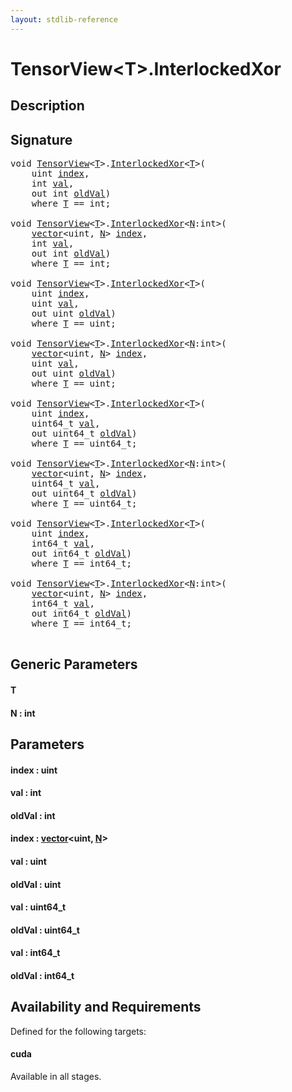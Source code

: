 ```yaml
---
layout: stdlib-reference
---
```


# TensorView\<T\>\.InterlockedXor

## Description





## Signature 

<pre>
<span class="code_keyword">void</span> <a href="../types/tensorview-06/index" class="code_type">TensorView</a>&lt;<a href="interlockedxor-0b#typeparam-T" class="code_type">T</a>&gt;.<a href="interlockedxor-0b">InterlockedXor</a>&lt;<a href="interlockedxor-0b#typeparam-T" class="code_type">T</a>&gt;(
    <span class="code_keyword">uint</span> <a href="interlockedxor-0b#decl-index" class="code_param">index</a>,
    <span class="code_keyword">int</span> <a href="interlockedxor-0b#decl-val" class="code_param">val</a>,
    <span class="code_keyword">out</span> <span class="code_keyword">int</span> <a href="interlockedxor-0b#decl-oldVal" class="code_param">oldVal</a>)
    <span class='code_keyword'>where</span> <a href="interlockedxor-0b#typeparam-T" class="code_type">T</a> == <span class="code_keyword">int</span>;

<span class="code_keyword">void</span> <a href="../types/tensorview-06/index" class="code_type">TensorView</a>&lt;<a href="interlockedxor-0b#typeparam-T" class="code_type">T</a>&gt;.<a href="interlockedxor-0b">InterlockedXor</a>&lt;<a href="interlockedxor-0b#decl-N" class="code_var">N</a>:<span class="code_keyword">int</span>&gt;(
    <a href="../types/vector/index" class="code_type">vector</a>&lt;<span class="code_keyword">uint</span>, <a href="interlockedxor-0b#decl-N" class="code_var">N</a>&gt; <a href="interlockedxor-0b#decl-index" class="code_param">index</a>,
    <span class="code_keyword">int</span> <a href="interlockedxor-0b#decl-val" class="code_param">val</a>,
    <span class="code_keyword">out</span> <span class="code_keyword">int</span> <a href="interlockedxor-0b#decl-oldVal" class="code_param">oldVal</a>)
    <span class='code_keyword'>where</span> <a href="interlockedxor-0b#typeparam-T" class="code_type">T</a> == <span class="code_keyword">int</span>;

<span class="code_keyword">void</span> <a href="../types/tensorview-06/index" class="code_type">TensorView</a>&lt;<a href="interlockedxor-0b#typeparam-T" class="code_type">T</a>&gt;.<a href="interlockedxor-0b">InterlockedXor</a>&lt;<a href="interlockedxor-0b#typeparam-T" class="code_type">T</a>&gt;(
    <span class="code_keyword">uint</span> <a href="interlockedxor-0b#decl-index" class="code_param">index</a>,
    <span class="code_keyword">uint</span> <a href="interlockedxor-0b#decl-val" class="code_param">val</a>,
    <span class="code_keyword">out</span> <span class="code_keyword">uint</span> <a href="interlockedxor-0b#decl-oldVal" class="code_param">oldVal</a>)
    <span class='code_keyword'>where</span> <a href="interlockedxor-0b#typeparam-T" class="code_type">T</a> == <span class="code_keyword">uint</span>;

<span class="code_keyword">void</span> <a href="../types/tensorview-06/index" class="code_type">TensorView</a>&lt;<a href="interlockedxor-0b#typeparam-T" class="code_type">T</a>&gt;.<a href="interlockedxor-0b">InterlockedXor</a>&lt;<a href="interlockedxor-0b#decl-N" class="code_var">N</a>:<span class="code_keyword">int</span>&gt;(
    <a href="../types/vector/index" class="code_type">vector</a>&lt;<span class="code_keyword">uint</span>, <a href="interlockedxor-0b#decl-N" class="code_var">N</a>&gt; <a href="interlockedxor-0b#decl-index" class="code_param">index</a>,
    <span class="code_keyword">uint</span> <a href="interlockedxor-0b#decl-val" class="code_param">val</a>,
    <span class="code_keyword">out</span> <span class="code_keyword">uint</span> <a href="interlockedxor-0b#decl-oldVal" class="code_param">oldVal</a>)
    <span class='code_keyword'>where</span> <a href="interlockedxor-0b#typeparam-T" class="code_type">T</a> == <span class="code_keyword">uint</span>;

<span class="code_keyword">void</span> <a href="../types/tensorview-06/index" class="code_type">TensorView</a>&lt;<a href="interlockedxor-0b#typeparam-T" class="code_type">T</a>&gt;.<a href="interlockedxor-0b">InterlockedXor</a>&lt;<a href="interlockedxor-0b#typeparam-T" class="code_type">T</a>&gt;(
    <span class="code_keyword">uint</span> <a href="interlockedxor-0b#decl-index" class="code_param">index</a>,
    uint64_t <a href="interlockedxor-0b#decl-val" class="code_param">val</a>,
    <span class="code_keyword">out</span> uint64_t <a href="interlockedxor-0b#decl-oldVal" class="code_param">oldVal</a>)
    <span class='code_keyword'>where</span> <a href="interlockedxor-0b#typeparam-T" class="code_type">T</a> == uint64_t;

<span class="code_keyword">void</span> <a href="../types/tensorview-06/index" class="code_type">TensorView</a>&lt;<a href="interlockedxor-0b#typeparam-T" class="code_type">T</a>&gt;.<a href="interlockedxor-0b">InterlockedXor</a>&lt;<a href="interlockedxor-0b#decl-N" class="code_var">N</a>:<span class="code_keyword">int</span>&gt;(
    <a href="../types/vector/index" class="code_type">vector</a>&lt;<span class="code_keyword">uint</span>, <a href="interlockedxor-0b#decl-N" class="code_var">N</a>&gt; <a href="interlockedxor-0b#decl-index" class="code_param">index</a>,
    uint64_t <a href="interlockedxor-0b#decl-val" class="code_param">val</a>,
    <span class="code_keyword">out</span> uint64_t <a href="interlockedxor-0b#decl-oldVal" class="code_param">oldVal</a>)
    <span class='code_keyword'>where</span> <a href="interlockedxor-0b#typeparam-T" class="code_type">T</a> == uint64_t;

<span class="code_keyword">void</span> <a href="../types/tensorview-06/index" class="code_type">TensorView</a>&lt;<a href="interlockedxor-0b#typeparam-T" class="code_type">T</a>&gt;.<a href="interlockedxor-0b">InterlockedXor</a>&lt;<a href="interlockedxor-0b#typeparam-T" class="code_type">T</a>&gt;(
    <span class="code_keyword">uint</span> <a href="interlockedxor-0b#decl-index" class="code_param">index</a>,
    int64_t <a href="interlockedxor-0b#decl-val" class="code_param">val</a>,
    <span class="code_keyword">out</span> int64_t <a href="interlockedxor-0b#decl-oldVal" class="code_param">oldVal</a>)
    <span class='code_keyword'>where</span> <a href="interlockedxor-0b#typeparam-T" class="code_type">T</a> == int64_t;

<span class="code_keyword">void</span> <a href="../types/tensorview-06/index" class="code_type">TensorView</a>&lt;<a href="interlockedxor-0b#typeparam-T" class="code_type">T</a>&gt;.<a href="interlockedxor-0b">InterlockedXor</a>&lt;<a href="interlockedxor-0b#decl-N" class="code_var">N</a>:<span class="code_keyword">int</span>&gt;(
    <a href="../types/vector/index" class="code_type">vector</a>&lt;<span class="code_keyword">uint</span>, <a href="interlockedxor-0b#decl-N" class="code_var">N</a>&gt; <a href="interlockedxor-0b#decl-index" class="code_param">index</a>,
    int64_t <a href="interlockedxor-0b#decl-val" class="code_param">val</a>,
    <span class="code_keyword">out</span> int64_t <a href="interlockedxor-0b#decl-oldVal" class="code_param">oldVal</a>)
    <span class='code_keyword'>where</span> <a href="interlockedxor-0b#typeparam-T" class="code_type">T</a> == int64_t;

</pre>

## Generic Parameters

####  <a id="typeparam-T"></a>T
####  <a id="decl-N"></a>N  : int

## Parameters

####  <a id="decl-index"></a>index  : uint
####  <a id="decl-val"></a>val  : int
####  <a id="decl-oldVal"></a>oldVal  : int
####  <a id="decl-index"></a>index  : [vector](../types/vector/index)\<uint, [N](../types/vector/index#decl-N)\>
####  <a id="decl-val"></a>val  : uint
####  <a id="decl-oldVal"></a>oldVal  : uint
####  <a id="decl-val"></a>val  : uint64\_t
####  <a id="decl-oldVal"></a>oldVal  : uint64\_t
####  <a id="decl-val"></a>val  : int64\_t
####  <a id="decl-oldVal"></a>oldVal  : int64\_t

## Availability and Requirements

Defined for the following targets:

#### cuda
Available in all stages.



